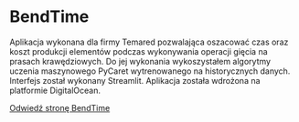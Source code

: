 
# BendTime

Aplikacja wykonana dla firmy Temared pozwalająca oszacować czas oraz koszt produkcji elementów podczas wykonywania operacji gięcia na prasach krawędziowych.
Do jej wykonania wykoszystałem algorytmy uczenia maszynowego PyCaret wytrenowanego na historycznych danych. Interfejs został wykonany Streamlit. Aplikacja została wdrożona na platformie DigitalOcean. 

<a href="https://bendtime-jrnlq.ondigitalocean.app/" target="_blank" rel="noopener noreferrer">Odwiedź stronę BendTime</a>

<script>
function resizeIframeToFitContent(iframe) {
    iframe.style.height = (iframe.contentWindow.document.documentElement.scrollHeight + 50) + "px";
    iframe.contentDocument.body.style["overflow"] = 'hidden';
}
window.addEventListener('load', function() {
    var iframe = document.getElementById('content');
    resizeIframeToFitContent(iframe);
});
window.addEventListener('resize', function() {
    var iframe = document.getElementById('content');
    resizeIframeToFitContent(iframe);
});
</script>

